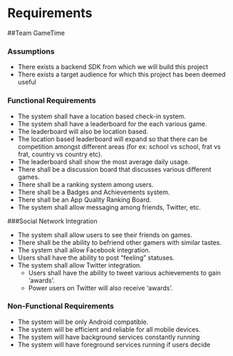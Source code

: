 # Requirements 

##Team GameTime

### Assumptions

+ There exists a backend SDK from which we will build this project 
+ There exists a target audience for which this project has been deemed useful

### Functional Requirements

+ The system shall have a location based check-in system.
+ The system shall have a leaderboard for the each various game.
+ The leaderboard will also be location based.
+ The location based leaderboard will expand so that there can be competition amongst different areas (for ex: school vs school, frat vs frat, country vs country etc).
+ The leaderboard shall show the most average daily usage.
+ There shall be a discussion board that discusses various different games.
+ There shall be a ranking system among users.
+ There shall be a Badges and Achievements system.
+ There shall be an App Quality Ranking Board.
+ The system shall allow messaging among friends, Twitter, etc.

###Social Network Integration

+ The system shall allow users to see their friends on games.
+ There shall be the ability to befriend other gamers with similar tastes.
+ The system shall allow Facebook integration.
+ Users shall have the ability to post “feeling” statuses.
+ The system shall allow Twitter integration.
	+ Users shall have the ability to tweet various achievements to gain ‘awards’.
	+ Power users on Twitter will also receive ‘awards’.

### Non-Functional Requirements

+ The system will be only Android compatible.
+ The system will be efficient and reliable for all mobile devices.
+ The system will have background services constantly running 
+ The system will have foreground services running if users decide
